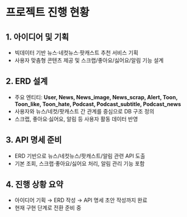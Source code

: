 # 프로젝트 진행 현황

## 1. 아이디어 및 기획
- 빅데이터 기반 뉴스·네컷뉴스·팟캐스트 추천 서비스 기획
- 사용자 맞춤형 콘텐츠 제공 및 스크랩/좋아요/싫어요/알림 기능 설계

## 2. ERD 설계
- 주요 엔티티: **User, News, News_image, News_scrap, Alert, Toon, Toon_like, Toon_hate, Podcast, Podcast_subtitle, Podcast_news**
- 사용자와 뉴스/네컷/팟캐스트 간 관계를 중심으로 DB 구조 정의
- 스크랩, 좋아요·싫어요, 알림 등 사용자 활동 데이터 반영

## 3. API 명세 준비
- ERD 기반으로 뉴스/네컷뉴스/팟캐스트/알림 관련 API 도출
- 기본 조회, 스크랩·좋아요/싫어요 처리, 알림 관리 기능 포함

## 4. 진행 상황 요약
- 아이디어 기획 → ERD 작성 → API 명세 초안 작성까지 완료
- 현재 구현 단계로 전환 준비 중
